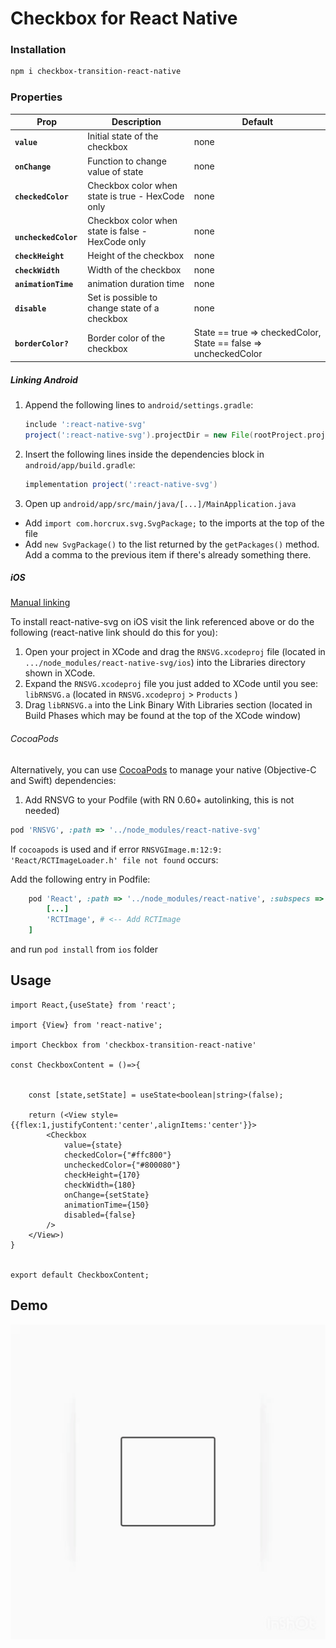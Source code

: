 # Checkbox for React Native

### Installation

```bash
npm i checkbox-transition-react-native
```
### Properties

| Prop                      | Description                                                                                                                                                                                                                                                                                                             | Default        |
| ------------------------- | ----------------------------------------------------------------------------------------------------------------------------------------------------------------------------------------------------------------------------------------------------------------------------------------------------------------------- | -------------- |
| **`value`**               | Initial state of the checkbox | none   
| **`onChange`**               | Function to change value of state | none
| **`checkedColor`**               | Checkbox color when state is true - HexCode only | none
| **` uncheckedColor`**               | Checkbox color when state is false - HexCode only | none
| **`checkHeight`**               | Height of the checkbox | none
| **`checkWidth`**               | Width of the checkbox | none
| **`animationTime`**               | animation duration time | none
| **`disable`**               | Set is possible to change state of a checkbox | none
| **`borderColor?`**               | Border color of the checkbox | State == true => checkedColor, State == false => uncheckedColor


##### Linking Android 

1. Append the following lines to `android/settings.gradle`:

   ```gradle
   include ':react-native-svg'
   project(':react-native-svg').projectDir = new File(rootProject.projectDir, '../node_modules/react-native-svg/android')
   ```

2. Insert the following lines inside the dependencies block in `android/app/build.gradle`:

   ```gradle
   implementation project(':react-native-svg')
   ```

3. Open up `android/app/src/main/java/[...]/MainApplication.java`

- Add `import com.horcrux.svg.SvgPackage;` to the imports at the top of the file
- Add `new SvgPackage()` to the list returned by the `getPackages()` method. Add a comma to the previous item if there's already something there.

##### iOS 

[Manual linking](http://facebook.github.io/react-native/docs/linking-libraries-ios.html#manual-linking)

To install react-native-svg on iOS visit the link referenced above or do the following (react-native link should do this for you):

1. Open your project in XCode and drag the `RNSVG.xcodeproj` file (located in `.../node_modules/react-native-svg/ios`) into the Libraries directory shown in XCode.
2. Expand the `RNSVG.xcodeproj` file you just added to XCode until you see: `libRNSVG.a` (located in `RNSVG.xcodeproj` > `Products` )
3. Drag `libRNSVG.a` into the Link Binary With Libraries section (located in Build Phases which may be found at the top of the XCode window)

###### CocoaPods

Alternatively, you can use [CocoaPods](https://cocoapods.org/) to manage your native (Objective-C and Swift) dependencies:

1. Add RNSVG to your Podfile (with RN 0.60+ autolinking, this is not needed)

```ruby
pod 'RNSVG', :path => '../node_modules/react-native-svg'
```

If `cocoapods` is used and if error `RNSVGImage.m:12:9: 'React/RCTImageLoader.h' file not found` occurs:

Add the following entry in Podfile:

```ruby
    pod 'React', :path => '../node_modules/react-native', :subspecs => [
        [...]
        'RCTImage', # <-- Add RCTImage
    ]
```

and run `pod install` from `ios` folder

## Usage 

```tsx
import React,{useState} from 'react';

import {View} from 'react-native';

import Checkbox from 'checkbox-transition-react-native'

const CheckboxContent = ()=>{


    const [state,setState] = useState<boolean|string>(false);

    return (<View style={{flex:1,justifyContent:'center',alignItems:'center'}}>
        <Checkbox
            value={state}
            checkedColor={"#ffc800"}
            uncheckedColor={"#800080"}
            checkHeight={170}
            checkWidth={180}
            onChange={setState}
            animationTime={150}
            disabled={false}
        />
    </View>)
}


export default CheckboxContent;
```
## Demo

![Checkbox](demo/video.gif)
